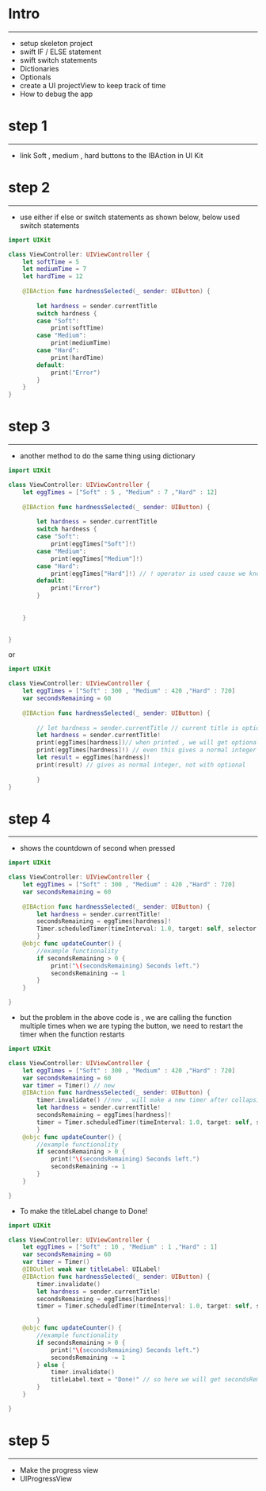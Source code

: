 # Intro 
---
-  setup skeleton project 
- swift IF / ELSE statement 
- swift switch statements 
- Dictionaries 
- Optionals 
- create a UI projectView to keep track of time 
- How to debug the app 
# step 1 
---
- link Soft , medium , hard buttons to the IBAction in UI Kit 
# step 2 
---
- use either if else or switch statements as shown below, below used switch statements 
```swift 
import UIKit

class ViewController: UIViewController {
    let softTime = 5
    let mediumTime = 7
    let hardTime = 12
    
    @IBAction func hardnessSelected(_ sender: UIButton) {
        
        let hardness = sender.currentTitle
        switch hardness {
        case "Soft":
            print(softTime)
        case "Medium":
            print(mediumTime)
        case "Hard":
            print(hardTime)
        default:
            print("Error")
        }   
    }
}

```
# step 3 
--- 
- another method to do the same thing using dictionary 
```swift 
import UIKit

class ViewController: UIViewController {
    let eggTimes = ["Soft" : 5 , "Medium" : 7 ,"Hard" : 12]
    
    @IBAction func hardnessSelected(_ sender: UIButton) {
        
        let hardness = sender.currentTitle
        switch hardness {
        case "Soft":
            print(eggTimes["Soft"]!)
        case "Medium":
            print(eggTimes["Medium"]!)
        case "Hard":
            print(eggTimes["Hard"]!) // ! operator is used cause we know
        default:
            print("Error")
        }
        
        
    }
    

}

```
or 
```swift 
import UIKit

class ViewController: UIViewController {
    let eggTimes = ["Soft" : 300 , "Medium" : 420 ,"Hard" : 720]
    var secondsRemaining = 60
    
    @IBAction func hardnessSelected(_ sender: UIButton) {
        
        // let hardness = sender.currentTitle // current title is optional , we need to convert it to non optional dataType like shown below
        let hardness = sender.currentTitle!
        print(eggTimes[hardness])// when printed , we will get optional , because, thats how dictionaries are worked in swift
        print(eggTimes[hardness]!) // even this gives a normal integer , not optional
        let result = eggTimes[hardness]!
        print(result) // gives as normal integer, not with optional
        
        }
}

```
# step 4 
---
- shows the countdown of second when pressed 
```swift 
import UIKit

class ViewController: UIViewController {
    let eggTimes = ["Soft" : 300 , "Medium" : 420 ,"Hard" : 720]
    var secondsRemaining = 60
    
    @IBAction func hardnessSelected(_ sender: UIButton) {
        let hardness = sender.currentTitle!
        secondsRemaining = eggTimes[hardness]!
        Timer.scheduledTimer(timeInterval: 1.0, target: self, selector: #selector(updateCounter), userInfo: nil, repeats: true)
        }
    @objc func updateCounter() {
        //example functionality
        if secondsRemaining > 0 {
            print("\(secondsRemaining) Seconds left.")
            secondsRemaining -= 1
        }
    }

}
```
- but the problem in the above code is , we are calling the function multiple times when we are typing the button, we need to restart the timer when the function restarts 
```swift 
import UIKit

class ViewController: UIViewController {
    let eggTimes = ["Soft" : 300 , "Medium" : 420 ,"Hard" : 720]
    var secondsRemaining = 60
    var timer = Timer() // new
    @IBAction func hardnessSelected(_ sender: UIButton) {
        timer.invalidate() //new , will make a new timer after collapsing the previous when the button is pressed again for new hardness
        let hardness = sender.currentTitle!
        secondsRemaining = eggTimes[hardness]!
        timer = Timer.scheduledTimer(timeInterval: 1.0, target: self, selector: #selector(updateCounter), userInfo: nil, repeats: true) //new
        } 
    @objc func updateCounter() {
        //example functionality
        if secondsRemaining > 0 {
            print("\(secondsRemaining) Seconds left.")
            secondsRemaining -= 1
        }
    }

}

```
- To make the titleLabel change to Done! 
```swift 
import UIKit

class ViewController: UIViewController {
    let eggTimes = ["Soft" : 10 , "Medium" : 1 ,"Hard" : 1]
    var secondsRemaining = 60
    var timer = Timer()
    @IBOutlet weak var titleLabel: UILabel!
    @IBAction func hardnessSelected(_ sender: UIButton) {
        timer.invalidate()
        let hardness = sender.currentTitle!
        secondsRemaining = eggTimes[hardness]!
        timer = Timer.scheduledTimer(timeInterval: 1.0, target: self, selector: #selector(updateCounter), userInfo: nil, repeats: true)

        }
    @objc func updateCounter() {
        //example functionality
        if secondsRemaining > 0 {
            print("\(secondsRemaining) Seconds left.")
            secondsRemaining -= 1
        } else {
            timer.invalidate()
            titleLabel.text = "Done!" // so here we will get secondsRemaining = 0 , then we need to change the label, so we will end the timer first then make the label change to "Done!"
        }
    }

}

```
# step 5 
---
- Make the progress view
- UIProgressView